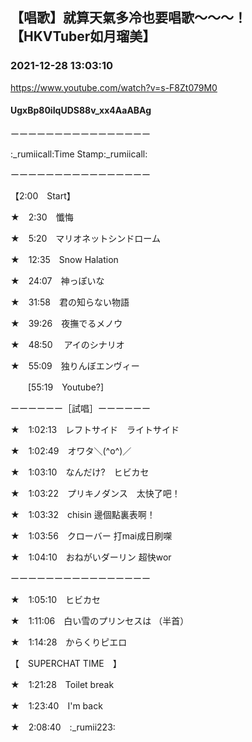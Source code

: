 ## 【唱歌】就算天氣多冷也要唱歌～～～！【HKVTuber如月瑠美】
### 2021-12-28 13:03:10
https://www.youtube.com/watch?v=s-F8Zt079M0
#### UgxBp80iIqUDS88v_xx4AaABAg
ーーーーーーーーーーーーーーーー

:_rumiicall:Time Stamp:_rumiicall:

ーーーーーーーーーーーーーーーー



【2:00　Start】



★　2:30　懺悔



★　5:20　マリオネットシンドローム



★　12:35　Snow Halation



★　24:07　神っぽいな



★　31:58　君の知らない物語



★　39:26　夜撫でるメノウ



★　48:50　 アイのシナリオ



★　55:09　独りんぼエンヴィー

　　[55:19　Youtube?]



ーーーーーー［試唱］ーーーーーー



★　1:02:13　レフトサイド　ライトサイド



★　1:02:49　オワタ＼(^o^)／



★　1:03:10　なんだけ?　ヒビカセ



★　1:03:22　プリキノダンス　太快了吧！



★　1:03:32　chisin 邊個點裏表啊！



★　1:03:56　クローバー 打mai成日刷㗎



★　1:04:10　おねがいダーリン 超快wor



ーーーーーーーーーーーーーーーー



★　1:05:10　ヒビカセ



★　1:11:06　白い雪のプリンセスは （半首）



★　1:14:28　からくりピエロ



【　SUPERCHAT TIME　】



★　1:21:28　Toilet break



★　1:23:40　I'm back



★　2:08:40　:_rumii223:

